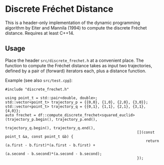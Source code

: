 # Discrete Fréchet Distance

This is a header-only implementation of the dynamic programming algorithm by Eiter and Mannila (1994) to compute the discrete Fréchet distance.
Requires at least C++14.

## Usage

Place the header `src/discrete_frechet.h` at a convenient place.
The function to compute the Fréchet distance takes as input two trajectories, defined by a pair of (forward) iterators each,
plus a distance function.

Example (see also `src/test.cpp`):
```
#include "discrete_frechet.h"

using point_t = std::pair<double, double>;
std::vector<point_t> trajectory_p = {{0,0}, {1,0}, {2,0}, {3,0}};
std::vector<point_t> trajectory_q = {{0,1}, {1,1}, {2,1}, {3,1}, {4,0}};
auto frechet = df::compute_discrete_frechet<squared_euclid>(trajectory_p.begin(), trajectory_p.end(),
                                                            trajectory_q.begin(), trajectory_q.end(),
                                                            [](const point_t &a, const point_t &b) {
                                                                return (a.first - b.first)*(a.first - b.first) +
                                                                    (a.second - b.second)*(a.second - b.second);
                                                            });  
```
